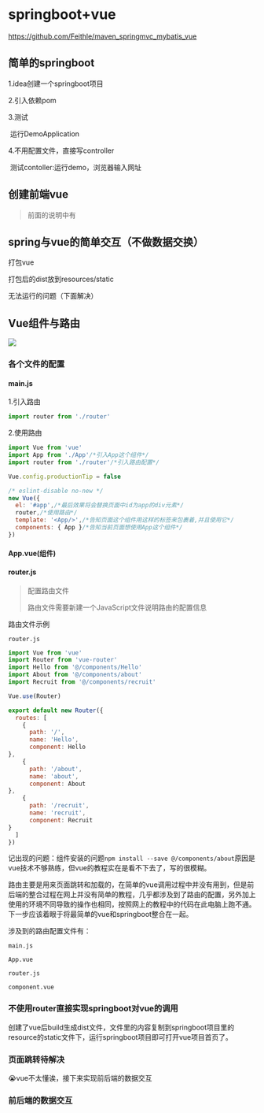 # springboot+vue

https://github.com/Feithle/maven_springmvc_mybatis_vue

## 简单的springboot

1.idea创建一个springboot项目

2.引入依赖pom

3.测试

​	运行DemoApplication

4.不用配置文件，直接写controller

​	测试contoller:运行demo，浏览器输入网址

## 创建前端vue

> 前面的说明中有

## spring与vue的简单交互（不做数据交换）

打包vue

打包后的dist放到resources/static

无法运行的问题（下面解决）

## Vue组件与路由

![](https://mdfileimg.oss-cn-beijing.aliyuncs.com/markdown_pic/20200627080030.png)

### 各个文件的配置

#### main.js

1.引入路由

```javascript
import router from './router'
```

2.使用路由 

```javascript
import Vue from 'vue'
import App from './App'/*引入App这个组件*/
import router from './router'/*引入路由配置*/

Vue.config.productionTip = false

/* eslint-disable no-new */
new Vue({
  el: '#app',/*最后效果将会替换页面中id为app的div元素*/
  router,/*使用路由*/
  template: '<App/>',/*告知页面这个组件用这样的标签来包裹着,并且使用它*/
  components: { App }/*告知当前页面想使用App这个组件*/
})
```

#### App.vue(组件)

<template>
    <router-view></router-view> /*可以把路由当作组件*/
</template>

#### router.js

> 配置路由文件
>
> 路由文件需要新建一个JavaScript文件说明路由的配置信息


路由文件示例

`router.js`

```javascript
import Vue from 'vue'
import Router from 'vue-router'
import Hello from '@/components/Hello'
import About from '@/components/about'
import Recruit from '@/components/recruit'

Vue.use(Router)

export default new Router({
  routes: [
    {
      path: '/',
      name: 'Hello',
      component: Hello
},
    {
      path: '/about',
      name: 'about',
      component: About
},
    {
      path: '/recruit',
      name: 'recruit',
      component: Recruit
}
  ]
})

```

记出现的问题：组件安装的问题`npm install --save @/components/about`原因是vue技术不够熟练，但vue的教程实在是看不下去了，写的很模糊。

路由主要是用来页面跳转和加载的，在简单的vue调用过程中并没有用到，但是前后端的整合过程在网上并没有简单的教程，几乎都涉及到了路由的配置，另外加上使用的环境不同导致的操作也相同，按照网上的教程中的代码在此电脑上跑不通。下一步应该着眼于将最简单的vue和springboot整合在一起。

涉及到的路由配置文件有：

`main.js`

`App.vue`

`router.js`

`component.vue`

### 不使用router直接实现springboot对vue的调用

创建了vue后build生成dist文件，文件里的内容复制到springboot项目里的resource的static文件下，运行springboot项目即可打开vue项目首页了。

### 页面跳转待解决

:sob:vue不太懂诶，接下来实现前后端的数据交互

### 前后端的数据交互